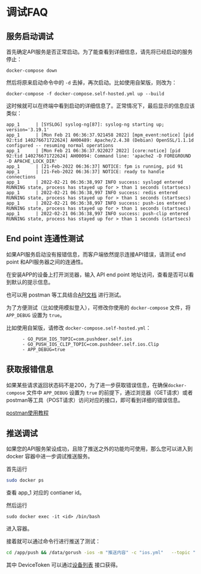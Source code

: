 # 调试FAQ

## 服务启动调试

首先确定API服务是否正常启动。为了能查看到详细信息，请先将已经启动的服务停止：

```
docker-compose down
```

然后将原来启动命令中的 `-d` 去掉，再次启动。比如使用自架版，则改为：

```
docker-compose -f docker-compose.self-hosted.yml up --build 
```

这时候就可以在终端中看到启动的详细信息了。正常情况下，最后显示的信息应该类似：

```
app_1      | [SYSLOG] syslog-ng[87]: syslog-ng starting up; version='3.19.1'
app_1      | [Mon Feb 21 06:36:37.921458 2022] [mpm_event:notice] [pid 92:tid 140276671722624] AH00489: Apache/2.4.38 (Debian) OpenSSL/1.1.1d configured -- resuming normal operations
app_1      | [Mon Feb 21 06:36:37.922027 2022] [core:notice] [pid 92:tid 140276671722624] AH00094: Command line: 'apache2 -D FOREGROUND -D APACHE_LOCK_DIR'
app_1      | [21-Feb-2022 06:36:37] NOTICE: fpm is running, pid 91
app_1      | [21-Feb-2022 06:36:37] NOTICE: ready to handle connections
app_1      | 2022-02-21 06:36:38,997 INFO success: syslogd entered RUNNING state, process has stayed up for > than 1 seconds (startsecs)
app_1      | 2022-02-21 06:36:38,997 INFO success: redis entered RUNNING state, process has stayed up for > than 1 seconds (startsecs)
app_1      | 2022-02-21 06:36:38,997 INFO success: push-ios entered RUNNING state, process has stayed up for > than 1 seconds (startsecs)
app_1      | 2022-02-21 06:36:38,997 INFO success: push-clip entered RUNNING state, process has stayed up for > than 1 seconds (startsecs)
```

## End point 连通性测试

如果API服务启动没有报错信息，而客户端依然提示连接API错误，请测试 end point 和API服务器之间的连通性。

在安装APP的设备上打开浏览器，输入 API end point 地址访问，查看是否可以看到默认的提示信息。

也可以用 postman 等工具结合[API文档](https://github.com/easychen/pushdeer#api-%E8%AF%B4%E6%98%8E) 进行测试。

为了方便测试（比如使用模拟登入），可修改你使用的 `docker-compose` 文件，将 `APP_DEBUG` 设置为 `true`。


比如使用自架版，请修改 `docker-compose.self-hosted.yml`：

```
      - GO_PUSH_IOS_TOPIC=com.pushdeer.self.ios
      - GO_PUSH_IOS_CLIP_TOPIC=com.pushdeer.self.ios.Clip
      - APP_DEBUG=true
```

## 获取报错信息

如果某些请求返回状态码不是200，为了进一步获取错误信息，在确保`docker-compose` 文件中 `APP_DEBUG` 设置为 `true` 的前提下，通过浏览器（GET请求）或者postman等工具（POST请求）访问对应的接口，即可看到详细的错误信息。

[postman使用教程](https://blog.51cto.com/u_10698621/3646204)

## 推送调试

如果您的API服务架设成功，且除了推送之外的功能均可使用，那么您可以进入到 docker 容器中进一步调试推送服务。

首先运行 

```bash
sudo docker ps 
```

查看 app_1 对应的 contianer id。

然后运行 

```
sudo docker exec -it <id> /bin/bash
```

进入容器。

接着就可以通过命令行进行推送了测试：

```bash
cd /app/push && /data/gorush -ios -m "推送内容" -c "ios.yml"   --topic "com.pushdeer.self.ios" -t "DeviceToken"
```

其中 DeviceToken 可以通过[设备列表](https://github.com/easychen/pushdeer#%E8%AE%BE%E5%A4%87%E5%88%97%E8%A1%A8) 接口获得。